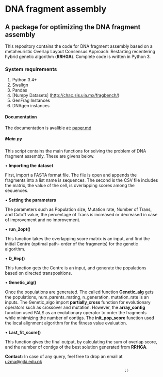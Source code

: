 # DNA fragment assembly
## A package for optimizing the DNA fragment assembly
This repository contains the code for DNA fragment assembly based on a metaheuristic Overlap Layout Consensus Approach: Restarting recentering hybrid genetic algorithm (**RRHGA**). Complete code is written in Python 3.

### System requirements

1.	Python 3.4+
2.	Swalign
3.	Pandas
4.	[Numpy
Datasets]
(http://chac.sis.uia.mx/fragbench/)
1.	GenFrag Instances
2.	DNAgen instances

#### Documentation
The documentation is avalible at: [paper.md](https://github.com/uzmakhann/paper.md/blob/master/paper.md#summary)

##### **Main.py**   

This script contains the main functions for solving the problem of DNA fragment assembly.  These are givens below.

•	**Importing the dataset**

First, import a FASTA format file. The file is open and appends the fragments into a list name is sequences. The second is the CSV file includes the matrix, the value of the cell, is overlapping scores among the sequences.

•	**Setting the parameters**

The parameters such as Population size, Mutation rate, Number of Trans, and Cutoff value, the percentage of Trans is increased or decreased in case of improvement and no improvement. 

•	**run_2opt()**

This function takes the overlapping score matrix is an input, and find the initial Centre (optimal path- order of the fragments) for the genetic algorithm. 

•	**D_Rep()**

This function gets the Centre is an input, and generate the populations based on directed transpositions.

•	**Genetic_alg()**

Once the populations are generated. The called function **Genetic_alg** gets the populations, num_parents_mating, n_generation, mutation_rate is an inputs. The Genetic_algo import **partially_cross** function for evolutionary operators such as crossover and mutation.  However, the **array_contig** function used PALS as an evolutionary operator to order the fragments while minimizing the number of contigs. The **init_pop_score** function used the local alignment algorithm for the fitness value evaluation.

•	**Last_fit_score()**

This function gives the final output, by calculating the sum of overlap score, and the number of contigs of the best solution generated from **RRHGA**.  

**Contact:** In case of any query, feel free to drop an email at uzma@giki.edu.pk

                                                           :)
                                                       
